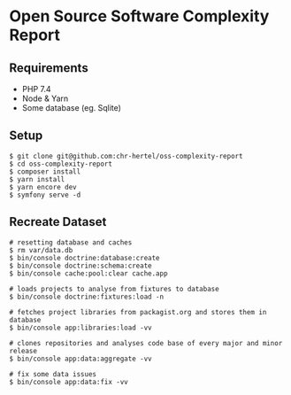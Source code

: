 Open Source Software Complexity Report
======================================

Requirements
------------

* PHP 7.4
* Node & Yarn
* Some database (eg. Sqlite)

Setup
-----

```
$ git clone git@github.com:chr-hertel/oss-complexity-report
$ cd oss-complexity-report
$ composer install
$ yarn install
$ yarn encore dev
$ symfony serve -d
```

Recreate Dataset
----------------

```
# resetting database and caches
$ rm var/data.db
$ bin/console doctrine:database:create
$ bin/console doctrine:schema:create
$ bin/console cache:pool:clear cache.app

# loads projects to analyse from fixtures to database
$ bin/console doctrine:fixtures:load -n

# fetches project libraries from packagist.org and stores them in database
$ bin/console app:libraries:load -vv

# clones repositories and analyses code base of every major and minor release
$ bin/console app:data:aggregate -vv

# fix some data issues
$ bin/console app:data:fix -vv
```
